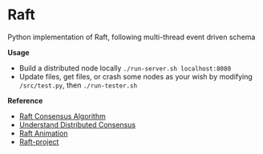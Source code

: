 # Raft
Python implementation of Raft, following multi-thread event driven schema

**Usage**
* Build a distributed node locally
`./run-server.sh localhost:8080`
* Update files, get files, or crash some nodes as your wish by modifying `/src/test.py`, then
`./run-tester.sh`

**Reference**
* [Raft Consensus Algorithm](https://raft.github.io)
* [Understand Distributed Consensus](http://thesecretlivesofdata.com/raft/)
* [Raft Animation](https://raft.github.io/raftscope/index.html)
* [Raft-project](https://github.com/nathanvnbg/Raft-Project)
